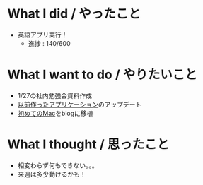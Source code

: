 # What I did / やったこと
- 英語アプリ実行！
  - 進捗 : 140/600

# What I want to do / やりたいこと
- 1/27の社内勉強会資料作成
- [以前作ったアプリケーション](https://github.com/yamap55/guild-story2-search)のアップデート
- [初めてのMac](https://slideck.io/github.com/yamap55/Slide/20170113/first_mac.md#/)をblogに移植

# What I thought / 思ったこと
- 相変わらず何もできない。。。
- 来週は多少動けるかも！
